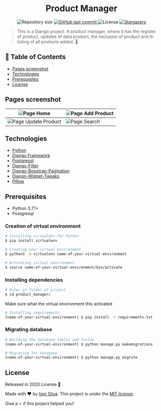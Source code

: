 <h1 align="center">Product Manager</h1>
<p align="center">
  	<img alt="Repository size" src="https://img.shields.io/github/repo-size/igorsilva3/product_manager">
  	<a href="https://github.com/igorsilva3/product_manager/commits/master">
    	<img alt="GitHub last commit" src="https://img.shields.io/github/last-commit/igorsilva3/product_manager">
  	</a> 
  	<img alt="License" src="https://img.shields.io/github/license/igorsilva3/product_manager">
  	<a href="https://github.com/igorsilva3/product_manager/stargazers">
    	<img alt="Stargazers" src="https://img.shields.io/github/stars/igorsilva3/product_manager">
  	</a>
</p>

> This is a Django project. A product manager, where it has the register of product, updates of data product, the exclusion of product and th listing of all products added. :stars:

## :pushpin: Table of Contents
* [Pages screenshot](#pages-screenshot)
* [Technologies](#technologies)
* [Prerequisites](#prerequisites)
* [License](#license)


## Pages screenshot

| ![Page Home](https://i.imgur.com/6MKi77x.jpg)           | ![Page Add Product](https://i.imgur.com/FdLVD8M.jpg) | 
|---------------------------------------------------------|------------------------------------------------------|
| ![Page Update Product](https://i.imgur.com/XtTbDAE.jpg) | ![Page Search](https://i.imgur.com/BN2mVCp.jpg)      | 


## Technologies
* [Python](https://www.python.org/) 
* [Django Framework](https://www.djangoproject.com/)
* [Postgresql](https://www.postgresql.org/)
* [Django-Filter](https://django-filter.readthedocs.io/en/stable/)
* [Django-Boostrap-Pagination](https://pypi.org/project/django-bootstrap-pagination/)
* [Django-Widget-Tweaks](https://pypi.org/project/django-widget-tweaks/)
* [Pillow](https://pillow.readthedocs.io/en/stable/)

## Prerequisites
* Python 3.7.1+
* Postgresql

### Creation of virtual environment
```bash
# Installing virtualenv for Python
$ pip install virtualenv

# Creating your virtual environment
$ python3 -m virtualenv name-of-your-virtual-environment

# Activating virtual environment
$ source name-of-your-virtual-environment/bin/activate
```

### Installing dependencies
```bash
# Enter in folder of project
$ cd product_manager/
``` 
Make sure what the virtual environment this activated
```bash
# Installing requirements
(name-of-your-virtual-environment) $ pip install -r requirements.txt
``` 

### Migrating database
```bash
# Building the database tables and fields
(name-of-your-virtual-environment) $ python manage.py makemigrations

# Migrating for database
(name-of-your-virtual-environment) $ python manage.py migrate
``` 

## License

Released in 2020 License :closed_book:

Made with :heart: by [Igor Silva](https://github.com/igorsilva3).
This project is under the [MIT license](./LICENSE).

Give a :star: if this project helped you!
